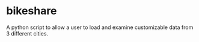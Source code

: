 # bikeshare
A python script to allow a user to load and examine customizable data from 3 different cities.
